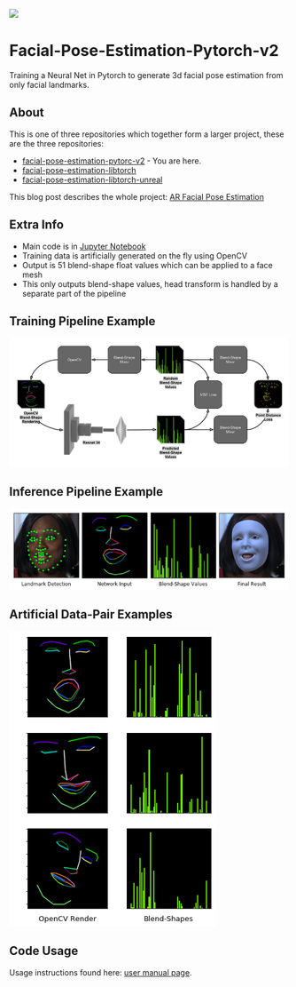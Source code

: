 ![](https://github.com/NeuralVFX/facial-pose-estimation-unity/blob/master/examples/example_celeb_c.gif)

# Facial-Pose-Estimation-Pytorch-v2
Training a Neural Net in Pytorch to generate 3d facial pose estimation from only facial landmarks.

## About
This is one of three repositories which together form a larger project, these are the three repositories:
- [facial-pose-estimation-pytorc-v2](https://github.com/NeuralVFX/facial-pose-estimation-pytorch-v2) - You are here.
- [facial-pose-estimation-libtorch](https://github.com/NeuralVFX/facial-pose-estimation-libtorch)
- [facial-pose-estimation-libtorch-unreal](https://github.com/NeuralVFX/facial-pose-estimation-libtorch-unreal)

This blog post describes the whole project: [AR Facial Pose Estimation](http://neuralvfx.com/augmented-reality/ar-facial-pose-estimation/)


## Extra Info
- Main code is in [Jupyter Notebook](face_pose_net.ipynb)
- Training data is artificially generated on the fly using OpenCV
- Output is 51 blend-shape float values which can be applied to a face mesh
- This only outputs blend-shape values, head transform is handled by a separate part of the pipeline

## Training Pipeline Example
![](examples/pytorch_training_pipeline.png)
## Inference Pipeline Example
![](examples/pipeline.png)
## Artificial Data-Pair Examples
![](examples/example_training_data.png)

## Code Usage
Usage instructions found here: [user manual page](USAGE.md).

